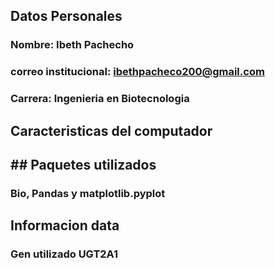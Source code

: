 ## Datos Personales 
### Nombre: Ibeth Pachecho 
### correo institucional: ibethpacheco200@gmail.com
### Carrera: Ingenieria en Biotecnologia 
###

## Caracteristicas del computador 

## ## Paquetes utilizados 
### Bio, Pandas y matplotlib.pyplot

## Informacion data 
### Gen utilizado UGT2A1 
